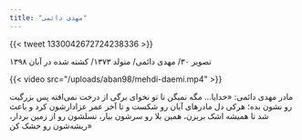```yaml
---
title: "مهدی دائمی"
---
```


{{< tweet 1330042672724238336 >}}

تصویر ۳۰/ مهدی دائمی/ متولد ۱۳۷۳/ کشته شده در آبان ۱۳۹۸

{{< video src="/uploads/aban98/mehdi-daemi.mp4" >}}

مادر مهدی دائمی: «خدایا... مگه نمیگن تا تو نخوای برگی از درخت نمی‌افته پس بزرگیت رو نشون بده؛ هرکی دل مادرهای آبان رو شکست و تا آخر عمر عزادارشون کرد و باعث شد تا همیشه اشک بریزن، همین بلا رو سرشون بیار، نسلشون رو از زمین بردار، ریشه‌شون رو خشک کن»
